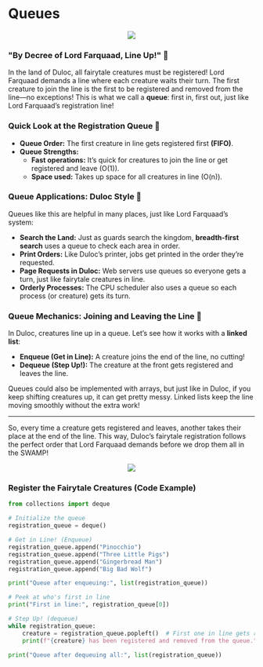 # Queues

<p align="center">
<img src="https://media4.giphy.com/media/v1.Y2lkPTc5MGI3NjExYmZranBmNWpjcGR5azR1dzM1eHQxN3E0aGdtM3NjbXhibnpxYzhkYyZlcD12MV9pbnRlcm5hbF9naWZfYnlfaWQmY3Q9Zw/mEYkuPOOyHcYn5xgDP/giphy.webp">
</p>

### **"By Decree of Lord Farquaad, Line Up!"** 👑

In the land of Duloc, all fairytale creatures must be registered! Lord Farquaad demands a line where each creature waits their turn. The first creature to join the line is the first to be registered and removed from the line—no exceptions! This is what we call a **queue**: first in, first out, just like Lord Farquaad’s registration line!

### **Quick Look at the Registration Queue** 📜

- **Queue Order:** The first creature in line gets registered first **(FIFO)**.
- **Queue Strengths:**
  - **Fast operations:** It’s quick for creatures to join the line or get registered and leave (O(1)).
  - **Space used:** Takes up space for all creatures in line (O(n)).

### **Queue Applications: Duloc Style** 🏰

Queues like this are helpful in many places, just like Lord Farquaad’s system:

- **Search the Land:** Just as guards search the kingdom, **breadth-first search** uses a queue to check each area in order.
- **Print Orders:** Like Duloc’s printer, jobs get printed in the order they’re requested.
- **Page Requests in Duloc:** Web servers use queues so everyone gets a turn, just like fairytale creatures in line.
- **Orderly Processes:** The CPU scheduler also uses a queue so each process (or creature) gets its turn.

### **Queue Mechanics: Joining and Leaving the Line** 🐷

In Duloc, creatures line up in a queue. Let’s see how it works with a **linked list**:

- **Enqueue (Get in Line):** A creature joins the end of the line, no cutting!
- **Dequeue (Step Up!):** The creature at the front gets registered and leaves the line.

Queues could also be implemented with arrays, but just like in Duloc, if you keep shifting creatures up, it can get pretty messy. Linked lists keep the line moving smoothly without the extra work!

---

So, every time a creature gets registered and leaves, another takes their place at the end of the line. This way, Duloc’s fairytale registration follows the perfect order that Lord Farquaad demands before we drop them all in the SWAMP!

<p align="center">
<img src="https://media0.giphy.com/media/v1.Y2lkPTc5MGI3NjExY3ZsOHppOWlwMjEzd2k0aWxzaG45bjg4cjVienhhbjcwOTYyNzZqaSZlcD12MV9pbnRlcm5hbF9naWZfYnlfaWQmY3Q9Zw/T3nwQFJq5lxFii50fR/giphy.webp">
</p>

### Register the Fairytale Creatures (Code Example)

```python
from collections import deque

# Initialize the queue
registration_queue = deque()

# Get in Line! (Enqueue)
registration_queue.append("Pinocchio")
registration_queue.append("Three Little Pigs")
registration_queue.append("Gingerbread Man")
registration_queue.append("Big Bad Wolf")

print("Queue after enqueuing:", list(registration_queue))

# Peek at who's first in line
print("First in line:", registration_queue[0])

# Step Up! (dequeue)
while registration_queue:
    creature = registration_queue.popleft()  # First one in line gets registered
    print(f"{creature} has been registered and removed from the queue.")

print("Queue after dequeuing all:", list(registration_queue))

```
